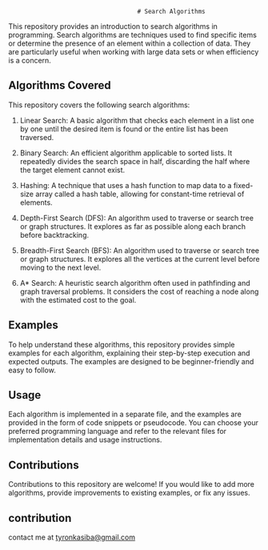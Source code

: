 

                                        # Search Algorithms

This repository provides an introduction to search algorithms in programming. Search algorithms are techniques used to find specific items or determine the presence of an element within a collection of data. They are particularly useful when working with large data sets or when efficiency is a concern.

## Algorithms Covered

This repository covers the following search algorithms:

1. Linear Search: A basic algorithm that checks each element in a list one by one until the desired item is found or the entire list has been traversed.

2. Binary Search: An efficient algorithm applicable to sorted lists. It repeatedly divides the search space in half, discarding the half where the target element cannot exist.

3. Hashing: A technique that uses a hash function to map data to a fixed-size array called a hash table, allowing for constant-time retrieval of elements.

4. Depth-First Search (DFS): An algorithm used to traverse or search tree or graph structures. It explores as far as possible along each branch before backtracking.

5. Breadth-First Search (BFS): An algorithm used to traverse or search tree or graph structures. It explores all the vertices at the current level before moving to the next level.

6. A* Search: A heuristic search algorithm often used in pathfinding and graph traversal problems. It considers the cost of reaching a node along with the estimated cost to the goal.

## Examples

To help understand these algorithms, this repository provides simple examples for each algorithm, explaining their step-by-step execution and expected outputs. The examples are designed to be beginner-friendly and easy to follow.

## Usage

Each algorithm is implemented in a separate file, and the examples are provided in the form of code snippets or pseudocode. You can choose your preferred programming language and refer to the relevant files for implementation details and usage instructions.

## Contributions

Contributions to this repository are welcome! If you would like to add more algorithms, provide improvements to existing examples, or fix any issues.

## contribution 
contact me at tyronkasiba@gmail.com
